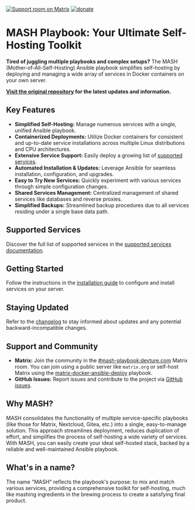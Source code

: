 [![Support room on Matrix](https://img.shields.io/matrix/mash-playbook:devture.com.svg?label=%23mash-playbook%3Adevture.com&logo=matrix&style=for-the-badge&server_fqdn=matrix.devture.com&fetchMode=summary)](https://matrixrooms.info/room/mash-playbook:devture.com) [![donate](https://liberapay.com/assets/widgets/donate.svg)](https://liberapay.com/mother-of-all-self-hosting/donate)

# MASH Playbook: Your Ultimate Self-Hosting Toolkit

**Tired of juggling multiple playbooks and complex setups?** The MASH (Mother-of-All-Self-Hosting) Ansible playbook simplifies self-hosting by deploying and managing a wide array of services in Docker containers on your own server.

**[Visit the original repository](https://github.com/mother-of-all-self-hosting/mash-playbook) for the latest updates and information.**

## Key Features

*   **Simplified Self-Hosting:** Manage numerous services with a single, unified Ansible playbook.
*   **Containerized Deployments:** Utilize Docker containers for consistent and up-to-date service installations across multiple Linux distributions and CPU architectures.
*   **Extensive Service Support:** Easily deploy a growing list of [supported services](docs/supported-services.md).
*   **Automated Installation & Updates:** Leverage Ansible for seamless installation, configuration, and upgrades.
*   **Easy to Try New Services:** Quickly experiment with various services through simple configuration changes.
*   **Shared Services Management:** Centralized management of shared services like databases and reverse proxies.
*   **Simplified Backups:** Streamlined backup procedures due to all services residing under a single base data path.

## Supported Services

Discover the full list of supported services in the [supported services documentation](docs/supported-services.md).

## Getting Started

Follow the instructions in the [installation guide](docs/README.md) to configure and install services on your server.

## Staying Updated

Refer to the [changelog](CHANGELOG.md) to stay informed about updates and any potential backward-incompatible changes.

## Support and Community

*   **Matrix:** Join the community in the [#mash-playbook:devture.com](https://matrixrooms.info/room/mash-playbook:devture.com) Matrix room. You can join using a public server like `matrix.org` or self-host Matrix using the [matrix-docker-ansible-deploy](https://github.com/spantaleev/matrix-docker-ansible-deploy) playbook.
*   **GitHub Issues:** Report issues and contribute to the project via [GitHub issues](https://github.com/mother-of-all-self-hosting/mash-playbook/issues).

## Why MASH?

MASH consolidates the functionality of multiple service-specific playbooks (like those for Matrix, Nextcloud, Gitea, etc.) into a single, easy-to-manage solution. This approach streamlines deployment, reduces duplication of effort, and simplifies the process of self-hosting a wide variety of services. With MASH, you can easily create your ideal self-hosted stack, backed by a reliable and well-maintained Ansible playbook.

## What's in a name?

The name "MASH" reflects the playbook's purpose: to mix and match various services, providing a comprehensive toolkit for self-hosting, much like mashing ingredients in the brewing process to create a satisfying final product.
